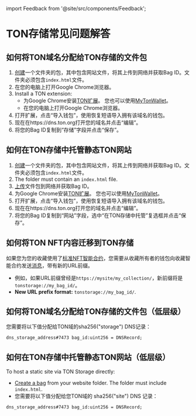 import Feedback from '@site/src/components/Feedback';

# TON存储常见问题解答

## 如何将TON域名分配给TON存储的文件包

1. [创建](/participate/ton-storage/storage-daemon#creating-a-bag-of-files)一个文件夹的包，其中包含网站文件，将其上传到网络并获取Bag ID。文件夹必须包含`index.html`文件。
2. 在您的电脑上打开Google Chrome浏览器。
3. Install a TON extension:
   - 为Google Chrome安装[TON扩展](https://chrome.google.com/webstore/detail/ton-wallet/nphplpgoakhhjchkkhmiggakijnkhfnd)。
      您也可以使用[MyTonWallet](https://chrome.google.com/webstore/detail/mytonwallet/fldfpgipfncgndfolcbkdeeknbbbnhcc)。
   - 在您的电脑上打开Google Chrome浏览器。
4. 打开扩展，点击“导入钱包”，使用恢复短语导入拥有该域名的钱包。
5. 现在在https://dns.ton.org打开您的域名并点击“编辑”。
6. 将您的Bag ID复制到“存储”字段并点击“保存”。

## 如何在TON存储中托管静态TON网站

1. [创建](/participate/ton-storage/storage-daemon#creating-a-bag-of-files)一个文件夹的包，其中包含网站文件，将其上传到网络并获取Bag ID。文件夹必须包含`index.html`文件。
2. The folder must contain an `index.html` file.
3. [上传](/participate/ton-storage/storage-daemon#creating-a-bag-of-files)文件包到网络并获取Bag ID。
4. 为Google Chrome安装[TON扩展](https://chrome.google.com/webstore/detail/ton-wallet/nphplpgoakhhjchkkhmiggakijnkhfnd)。
   您也可以使用[MyTonWallet](https://chrome.google.com/webstore/detail/mytonwallet/fldfpgipfncgndfolcbkdeeknbbbnhcc)。
5. 打开扩展，点击“导入钱包”，使用恢复短语导入拥有该域名的钱包。
6. 现在在https://dns.ton.org打开您的域名并点击“编辑”。
7. 将您的Bag ID复制到“网站”字段，选中“在TON存储中托管”复选框并点击“保存”。

## 如何将TON NFT内容迁移到TON存储

如果您为您的收藏使用了[标准NFT智能合约](https://github.com/ton-blockchain/token-contract/blob/main/nft/nft-collection-editable.fc)，您需要从收藏所有者的钱包向收藏智能合约发送[消息](https://github.com/ton-blockchain/token-contract/blob/2d411595a4f25fba43997a2e140a203c140c728a/nft/nft-collection-editable.fc#L132)，带有新的URL前缀。

- 例如，如果URL前缀曾经是`https://mysite/my_collection/`，新前缀将是`tonstorage://my_bag_id/`。
- **New URL prefix format:** `tonstorage://my_bag_id/`.

## 如何将TON域名分配给TON存储的文件包（低层级）

您需要将以下值分配给TON域的sha256("storage") DNS记录：

```
dns_storage_address#7473 bag_id:uint256 = DNSRecord;
```

## 如何在TON存储中托管静态TON网站（低层级）

To host a static site via TON Storage directly:

- [Create a bag](/v3/guidelines/web3/ton-storage/storage-daemon#creating-a-bag-of-files) from your website folder. The folder must include `index.html`.
- 您需要将以下值分配给您TON域的 sha256("site") DNS 记录：

```
dns_storage_address#7473 bag_id:uint256 = DNSRecord;
```

<Feedback />


